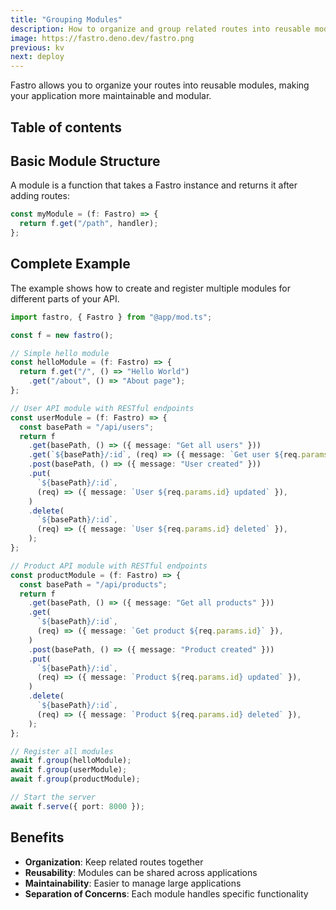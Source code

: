 ```yaml
---
title: "Grouping Modules"
description: How to organize and group related routes into reusable modules
image: https://fastro.deno.dev/fastro.png
previous: kv
next: deploy
---
```


Fastro allows you to organize your routes into reusable modules, making your
application more maintainable and modular.

## Table of contents

## Basic Module Structure

A module is a function that takes a Fastro instance and returns it after adding
routes:

```typescript
const myModule = (f: Fastro) => {
  return f.get("/path", handler);
};
```

## Complete Example

The example shows how to create and register multiple modules for different
parts of your API.

```typescript
import fastro, { Fastro } from "@app/mod.ts";

const f = new fastro();

// Simple hello module
const helloModule = (f: Fastro) => {
  return f.get("/", () => "Hello World")
    .get("/about", () => "About page");
};

// User API module with RESTful endpoints
const userModule = (f: Fastro) => {
  const basePath = "/api/users";
  return f
    .get(basePath, () => ({ message: "Get all users" }))
    .get(`${basePath}/:id`, (req) => ({ message: `Get user ${req.params.id}` }))
    .post(basePath, () => ({ message: "User created" }))
    .put(
      `${basePath}/:id`,
      (req) => ({ message: `User ${req.params.id} updated` }),
    )
    .delete(
      `${basePath}/:id`,
      (req) => ({ message: `User ${req.params.id} deleted` }),
    );
};

// Product API module with RESTful endpoints
const productModule = (f: Fastro) => {
  const basePath = "/api/products";
  return f
    .get(basePath, () => ({ message: "Get all products" }))
    .get(
      `${basePath}/:id`,
      (req) => ({ message: `Get product ${req.params.id}` }),
    )
    .post(basePath, () => ({ message: "Product created" }))
    .put(
      `${basePath}/:id`,
      (req) => ({ message: `Product ${req.params.id} updated` }),
    )
    .delete(
      `${basePath}/:id`,
      (req) => ({ message: `Product ${req.params.id} deleted` }),
    );
};

// Register all modules
await f.group(helloModule);
await f.group(userModule);
await f.group(productModule);

// Start the server
await f.serve({ port: 8000 });
```

## Benefits

- **Organization**: Keep related routes together
- **Reusability**: Modules can be shared across applications
- **Maintainability**: Easier to manage large applications
- **Separation of Concerns**: Each module handles specific functionality
